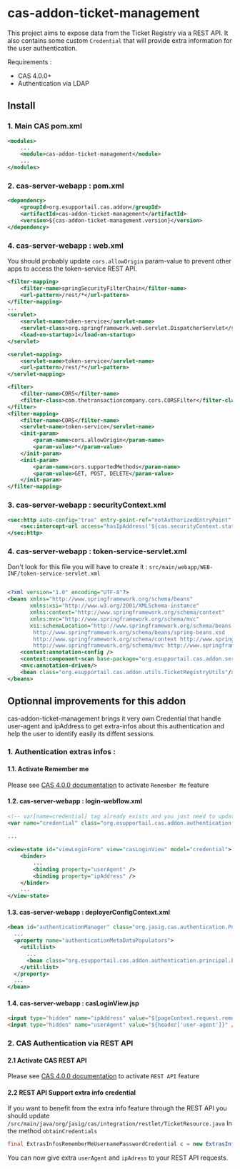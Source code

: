 # cas-addon-ticket-management

This project aims to expose data from the Ticket Registry via a REST API. It also contains some custom `Credential` that will provide extra information for the user authentication.

Requirements :
* CAS 4.0.0+
* Authentication via LDAP

## Install

### 1. Main CAS pom.xml

```xml
<modules>
	...
	<module>cas-addon-ticket-management</module>
	...
</modules>
```

### 2. cas-server-webapp : pom.xml

```xml
<dependency>
	<groupId>org.esupportail.cas.addon</groupId>
	<artifactId>cas-addon-ticket-management</artifactId>
	<version>${cas-addon-ticket-management.version}</version>
</dependency>
```

### 4. cas-server-webapp : web.xml

You should probably update `cors.allowOrigin` param-value to prevent other apps to access the token-service REST API.

```xml
<filter-mapping>
	<filter-name>springSecurityFilterChain</filter-name>
	<url-pattern>/rest/*</url-pattern>
</filter-mapping>
...
<servlet>
	<servlet-name>token-service</servlet-name>
	<servlet-class>org.springframework.web.servlet.DispatcherServlet</servlet-class>
	<load-on-startup>1</load-on-startup>
</servlet>

<servlet-mapping>
	<servlet-name>token-service</servlet-name>
	<url-pattern>/rest/*</url-pattern>
</servlet-mapping>

<filter>
	<filter-name>CORS</filter-name>
	<filter-class>com.thetransactioncompany.cors.CORSFilter</filter-class>
</filter>
<filter-mapping>
	<filter-name>CORS</filter-name>
	<servlet-name>token-service</servlet-name>
	<init-param>
		<param-name>cors.allowOrigin</param-name>
		<param-value>*</param-value>
	</init-param>
	<init-param>
		<param-name>cors.supportedMethods</param-name>
		<param-value>GET, POST, DELETE</param-value>
	</init-param>
</filter-mapping>
```

### 3. cas-server-webapp : securityContext.xml

```xml
<sec:http auto-config="true" entry-point-ref="notAuthorizedEntryPoint" pattern="/rest/**" use-expressions="true">
    <sec:intercept-url access="hasIpAddress('${cas.securityContext.status.allowedSubnet}')" pattern="/rest/**"/>
</sec:http>
```

### 4. cas-server-webapp : token-service-servlet.xml

Don't look for this file you will have to create it : `src/main/webapp/WEB-INF/token-service-servlet.xml`

```xml

<?xml version="1.0" encoding="UTF-8"?>
<beans xmlns="http://www.springframework.org/schema/beans"
       xmlns:xsi="http://www.w3.org/2001/XMLSchema-instance"
       xmlns:context="http://www.springframework.org/schema/context"
       xmlns:mvc="http://www.springframework.org/schema/mvc"
       xsi:schemaLocation="http://www.springframework.org/schema/beans
        http://www.springframework.org/schema/beans/spring-beans.xsd
        http://www.springframework.org/schema/context http://www.springframework.org/schema/context/spring-context.xsd
        http://www.springframework.org/schema/mvc http://www.springframework.org/schema/mvc/spring-mvc.xsd">
    <context:annotation-config />
    <context:component-scan base-package="org.esupportail.cas.addon.service"/>
    <mvc:annotation-driven/>
	<bean class="org.esupportail.cas.addon.utils.TicketRegistryUtils"/>
</beans>
```

## Optionnal improvements for this addon 

cas-addon-ticket-management brings it very own Credential that handle user-agent and ipAddress to get extra-infos about this authentication and help the user to identify easily its diffent sessions. 

### 1. Authentication extras infos : 

#### 1.1. Activate Remember me

Please see [CAS 4.0.0 documentation](https://jasig.github.io/cas/4.0.0/installation/Configuring-Authentication-Components.html#long-term-authentication) to activate `Remember Me` feature

#### 1.2. cas-server-webapp : login-webflow.xml

```xml
<!-- var[name=credential] tag already exists and you just need to update the class attribute -->
<var name="credential" class="org.esupportail.cas.addon.authentication.ExtrasInfosRememberMeUsernamePasswordCredential" />
 
...
 
<view-state id="viewLoginForm" view="casLoginView" model="credential">
    <binder>
        ...
        <binding property="userAgent" />
        <binding property="ipAddress" />
    </binder>
    ...
</view-state>
```

#### 1.3. cas-server-webapp : deployerConfigContext.xml

```xml
<bean id="authenticationManager" class="org.jasig.cas.authentication.PolicyBasedAuthenticationManager">
  ...
  <property name="authenticationMetaDataPopulators">
    <util:list>
      ...
      <bean class="org.esupportail.cas.addon.authentication.principal.ExtrasInfosAuthenticationMetaDataPopulator" />
    </util:list>
  </property>
  ...
</bean>
```

#### 1.4. cas-server-webapp : casLoginView.jsp

```html
<input type="hidden" name="ipAddress" value="${pageContext.request.remoteAddr}"/>
<input type="hidden" name="userAgent" value="${header['user-agent']}" />
```

### 2. CAS Authentication via REST API

#### 2.1 Activate CAS REST API

Please see [CAS 4.0.0 documentation](https://jasig.github.io/cas/4.0.0/protocol/REST-Protocol.html) to activate `REST API` feature

#### 2.2 REST API Support extra info credential

If you want to benefit from the extra info feature through the REST API you should update `/src/main/java/org/jasig/cas/integration/restlet/TicketResource.java`
In the method `obtainCredentials`

```java
final ExtrasInfosRememberMeUsernamePasswordCredential c = new ExtrasInfosRememberMeUsernamePasswordCredential();
```

You can now give extra `userAgent` and `ipAdress` to your REST API requests.



